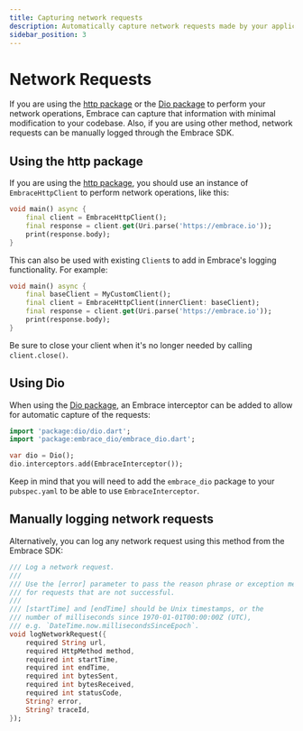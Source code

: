 ```yaml
---
title: Capturing network requests
description: Automatically capture network requests made by your application
sidebar_position: 3
---
```


# Network Requests

If you are using the [http package](https://pub.dev/packages/http) or the [Dio package](https://pub.dev/packages/dio) to perform your network operations, Embrace can capture that information with minimal modification to your codebase. Also, if you are using other method, network requests can be manually logged through the Embrace SDK.

## Using the http package

If you are using the [http package](https://pub.dev/packages/http), you should use an instance of `EmbraceHttpClient` to perform 
network operations, like this:

```dart
void main() async {
    final client = EmbraceHttpClient();
    final response = client.get(Uri.parse('https://embrace.io'));
    print(response.body);
}
```

This can also be used with existing `Client`s to add in Embrace's logging functionality. For example:

```dart
void main() async {
    final baseClient = MyCustomClient();
    final client = EmbraceHttpClient(innerClient: baseClient);
    final response = client.get(Uri.parse('https://embrace.io'));
    print(response.body);
}
```

Be sure to close your client when it's no longer needed by calling `client.close()`.

## Using Dio

When using the [Dio package](https://pub.dev/packages/dio), an Embrace interceptor can be added to allow for automatic capture of the requests:

```dart
import 'package:dio/dio.dart';
import 'package:embrace_dio/embrace_dio.dart';

var dio = Dio();
dio.interceptors.add(EmbraceInterceptor());
```

Keep in mind that you will need to add the `embrace_dio` package to your `pubspec.yaml` to be able to use `EmbraceInterceptor`.

## Manually logging network requests

Alternatively, you can log any network request using this method from the Embrace SDK:

```dart
/// Log a network request.
///
/// Use the [error] parameter to pass the reason phrase or exception message
/// for requests that are not successful.
///
/// [startTime] and [endTime] should be Unix timestamps, or the
/// number of milliseconds since 1970-01-01T00:00:00Z (UTC),
/// e.g. `DateTime.now.millisecondsSinceEpoch`.
void logNetworkRequest({
    required String url,
    required HttpMethod method,
    required int startTime,
    required int endTime,
    required int bytesSent,
    required int bytesReceived,
    required int statusCode,
    String? error,
    String? traceId,
});
```
